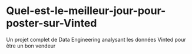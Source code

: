 # Quel-est-le-meilleur-jour-pour-poster-sur-Vinted
Un projet complet de Data Engineering analysant les données Vinted pour être un bon vendeur

